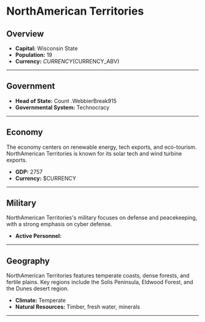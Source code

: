 # NorthAmerican Territories

## Overview

- **Capital:** Wisconsin State
- **Population:** 19
- **Currency:** $CURRENCY ($CURRENCY_ABV)

---

## Government

- **Head of State:** Count .WebbierBreak915
- **Governmental System:** Technocracy

---

## Economy
The economy centers on renewable energy, tech exports, and eco-tourism. NorthAmerican Territories is known for its solar tech and wind turbine exports.

- **GDP:** 2757
- **Currency:** $CURRENCY

---

## Military
NorthAmerican Territories's military focuses on defense and peacekeeping, with a strong emphasis on cyber defense.

- **Active Personnel:** 

---

## Geography
NorthAmerican Territories features temperate coasts, dense forests, and fertile plains. Key regions include the Solis Peninsula, Eldwood Forest, and the Dunes desert region.

- **Climate:** Temperate
- **Natural Resources:** Timber, fresh water, minerals

---